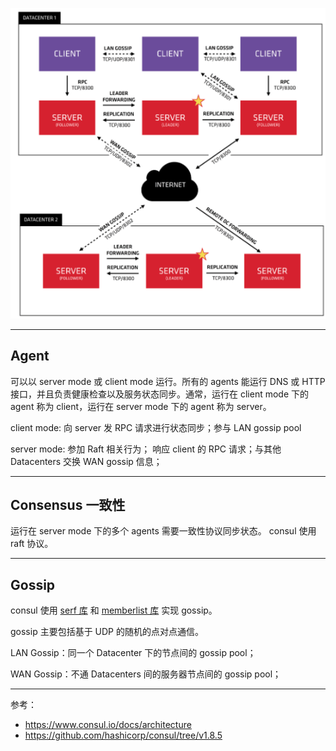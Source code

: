 ![overview](images/consul_arch/arch.png)

---

## Agent

可以以 server mode 或 client mode 运行。所有的 agents 能运行 DNS 或 HTTP 接口，并且负责健康检查以及服务状态同步。通常，运行在 client mode 下的 agent 称为 client，运行在 server mode 下的 agent 称为 server。

client mode: 向 server 发 RPC 请求进行状态同步；参与 LAN gossip pool

server mode: 参加 Raft 相关行为； 响应 client 的 RPC 请求；与其他 Datacenters 交换 WAN gossip 信息；

---

## Consensus 一致性

运行在 server mode 下的多个 agents 需要一致性协议同步状态。 consul 使用 raft 协议。

---

## Gossip

consul 使用 [serf 库](https://github.com/hashicorp/serf) 和 [memberlist 库](https://github.com/hashicorp/memberlist) 实现 gossip。

gossip 主要包括基于 UDP 的随机的点对点通信。

LAN Gossip：同一个 Datacenter 下的节点间的 gossip pool；

WAN Gossip：不通 Datacenters 间的服务器节点间的 gossip pool；


---

参考：
- https://www.consul.io/docs/architecture
- https://github.com/hashicorp/consul/tree/v1.8.5